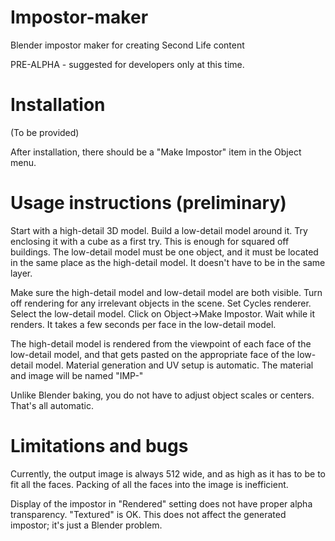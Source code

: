 # Impostor-maker
Blender impostor maker for creating Second Life content

PRE-ALPHA - suggested for developers only at this time.

# Installation
(To be provided)

After installation, there should be a "Make Impostor" item in the Object menu.

# Usage instructions (preliminary)

Start with a high-detail 3D model. Build a low-detail model around it.
Try enclosing it with a cube as a first try. This is enough for squared off
buildings. The low-detail model must be one object, and it must be located
in the same place as the high-detail model. It doesn't have to be in the same
layer.

Make sure the high-detail model and low-detail model are both visible. Turn off
rendering for any irrelevant objects in the scene. Set Cycles renderer.
Select the low-detail model. Click on Object->Make Impostor. Wait while it renders.
It takes a few seconds per face in the low-detail model.

The high-detail model is rendered from the viewpoint of each face of the low-detail model,
and that gets pasted on the appropriate face of the low-detail model. Material generation
and UV setup is automatic. The material and image will be named "IMP-<name of object>"

Unlike Blender baking, you do not have to adjust object scales or centers. That's all automatic. 

# Limitations and bugs

Currently, the output image is always 512 wide, and as high as it has to be to fit all the faces.
Packing of all the faces into the image is inefficient.

Display of the impostor in "Rendered" setting does not have proper alpha transparency. "Textured" 
is OK.  This does not affect the generated impostor; it's just a Blender problem.


